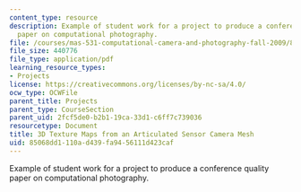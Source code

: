```yaml
---
content_type: resource
description: Example of student work for a project to produce a conference quality
  paper on computational photography.
file: /courses/mas-531-computational-camera-and-photography-fall-2009/85068dd1110ad439fa9456111d423caf_MITMAS_531F09_proj5_paper.pdf
file_size: 440776
file_type: application/pdf
learning_resource_types:
- Projects
license: https://creativecommons.org/licenses/by-nc-sa/4.0/
ocw_type: OCWFile
parent_title: Projects
parent_type: CourseSection
parent_uid: 2fcf5de0-b2b1-19ca-33d1-c6ff7c739036
resourcetype: Document
title: 3D Texture Maps from an Articulated Sensor Camera Mesh
uid: 85068dd1-110a-d439-fa94-56111d423caf
---
```

Example of student work for a project to produce a conference quality paper on computational photography.